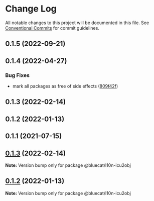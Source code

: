 # Change Log

All notable changes to this project will be documented in this file.
See [Conventional Commits](https://conventionalcommits.org) for commit guidelines.

## 0.1.5 (2022-09-21)

## 0.1.4 (2022-04-27)

### Bug Fixes

- mark all packages as free of side effects ([809f42f](https://gitlab.bluecatlabs.net/bluecat-uiux/l10n-packages/commit/809f42f77e2ce31287cd78f599f2e67154b50a84))

## 0.1.3 (2022-02-14)

## 0.1.2 (2022-01-13)

## 0.1.1 (2021-07-15)

## [0.1.3](https://gitlab.bluecatlabs.net/bluecat-uiux/l10n-packages/compare/v0.1.2...v0.1.3) (2022-02-14)

**Note:** Version bump only for package @bluecat/l10n-icu2obj

## [0.1.2](https://gitlab.bluecatlabs.net/bluecat-uiux/l10n-packages/compare/v0.1.1...v0.1.2) (2022-01-13)

**Note:** Version bump only for package @bluecat/l10n-icu2obj
